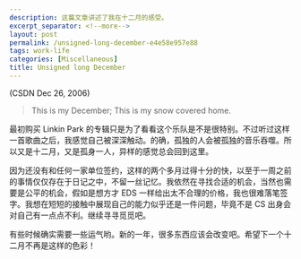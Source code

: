 ```yaml
---
description: 这篇文章讲述了我在十二月的感受。
excerpt_separator: <!--more-->
layout: post
permalink: /unsigned-long-december-e4e58e957e88
tags: work-life
categories: [Miscellaneous]
title: Unsigned long December
---
```

(CSDN Dec 26, 2006)

> This is my December; This is my snow covered home.

最初购买 Linkin Park 的专辑只是为了看看这个乐队是不是很特别。不过听过这样一首歌曲之后，我感觉自己被深深触动。的确，孤独的人会被孤独的音乐吞噬。所以又是十二月，又是孤身一人，异样的感觉总会回到这里。

因为还没有和任何一家单位签约，这样的两个多月过得十分的快，以至于一周之前的事情仅仅存在于日记之中，不留一丝记忆。我依然在寻找合适的机会，当然也需要是公平的机会，假如是想方才 EDS 一样给出太不合理的价格，我也很难落笔签字。我想在短短的接触中展现自己的能力似乎还是一件问题，毕竟不是 CS 出身会对自己有一点点不利。继续寻寻觅觅吧。

有些时候确实需要一些运气哟。新的一年，很多东西应该会改变吧。希望下一个十二月不再是这样的色彩！
<!--more-->